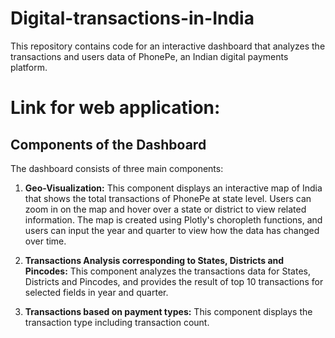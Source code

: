 # Digital-transactions-in-India

This repository contains code for an interactive dashboard that analyzes the transactions and users data of PhonePe, an Indian digital payments platform.
# Link for web application:  
## Components of the Dashboard

The dashboard consists of three main components:

1. **Geo-Visualization:** This component displays an interactive map of India that shows the total transactions of PhonePe at state level. Users can zoom in on the map and hover over a state or district to view related information. The map is created using Plotly's choropleth functions, and users can input the year and quarter to view how the data has changed over time.

2. **Transactions Analysis corresponding to States, Districts and Pincodes:** This component analyzes the transactions data for States, Districts and Pincodes, and provides the result of top 10 transactions for selected fields in year and quarter.

3. **Transactions based on payment types:** This component displays the transaction type including transaction count.

